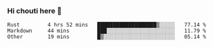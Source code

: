 ### Hi chouti here 👋


<!--START_SECTION:waka-->

```text
Rust         4 hrs 52 mins   ███████████████████▒░░░░░   77.14 %
Markdown     44 mins         ███░░░░░░░░░░░░░░░░░░░░░░   11.79 %
Other        19 mins         █▒░░░░░░░░░░░░░░░░░░░░░░░   05.14 %
```

<!--END_SECTION:waka-->

<!--
**l0nl1f3/l0nl1f3** is a ✨ _special_ ✨ repository because its `README.md` (this file) appears on your GitHub profile.

Here are some ideas to get you started:

- 🔭 I’m currently working on ...
- 🌱 I’m currently learning ...
- 👯 I’m looking to collaborate on ...
- 🤔 I’m looking for help with ...
- 💬 Ask me about ...
- 📫 How to reach me: ...
- 😄 Pronouns: ...
- ⚡ Fun fact: ...
-->
